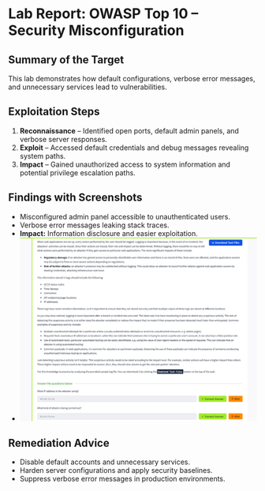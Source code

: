 # Lab Report: OWASP Top 10 – Security Misconfiguration

## Summary of the Target
This lab demonstrates how default configurations, verbose error messages, and unnecessary services lead to vulnerabilities.

## Exploitation Steps
1. **Reconnaissance** – Identified open ports, default admin panels, and verbose server responses.
2. **Exploit** – Accessed default credentials and debug messages revealing system paths.
3. **Impact** – Gained unauthorized access to system information and potential privilege escalation paths.

## Findings with Screenshots
- Misconfigured admin panel accessible to unauthenticated users.
- Verbose error messages leaking stack traces.
- **Impact:** Information disclosure and easier exploitation.
- ![Security Misconfig Screenshot](security-misconfig.PNG)

## Remediation Advice
- Disable default accounts and unnecessary services.
- Harden server configurations and apply security baselines.
- Suppress verbose error messages in production environments.
